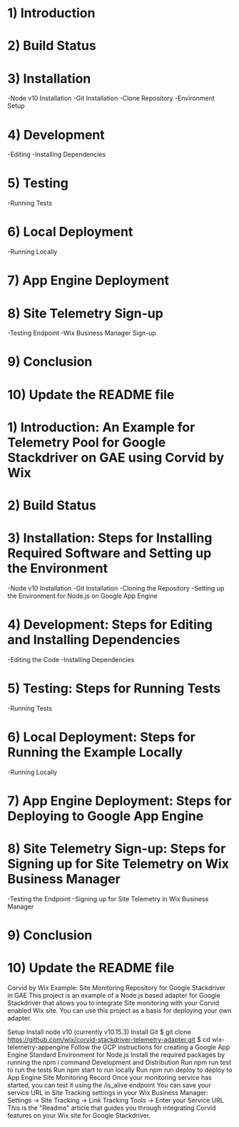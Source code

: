 # 1) Introduction
# 2) Build Status
# 3) Installation
-Node v10 Installation
-Git Installation
-Clone Repository
-Environment Setup
# 4) Development
-Editing
-Installing Dependencies
# 5) Testing
-Running Tests
# 6) Local Deployment
-Running Locally
# 7) App Engine Deployment
# 8) Site Telemetry Sign-up
-Testing Endpoint
-Wix Business Manager Sign-up
# 9) Conclusion
# 10) Update the README file

# 1) Introduction: An Example for Telemetry Pool for Google Stackdriver on GAE using Corvid by Wix
# 2) Build Status
# 3) Installation: Steps for Installing Required Software and Setting up the Environment
-Node v10 Installation
-Git Installation
-Cloning the Repository
-Setting up the Environment for Node.js on Google App Engine
# 4) Development: Steps for Editing and Installing Dependencies
-Editing the Code
-Installing Dependencies
# 5) Testing: Steps for Running Tests
-Running Tests
# 6) Local Deployment: Steps for Running the Example Locally
-Running Locally
# 7) App Engine Deployment: Steps for Deploying to Google App Engine
# 8) Site Telemetry Sign-up: Steps for Signing up for Site Telemetry on Wix Business Manager
-Testing the Endpoint
-Signing up for Site Telemetry in Wix Business Manager
# 9) Conclusion
# 10) Update the README file

Corvid by Wix Example: Site Monitoring Repository for Google Stackdriver in GAE
This project is an example of a Node.js based adapter for Google Stackdriver that allows you to integrate Site monitoring with your Corvid enabled Wix site. You can use this project as a basis for deploying your own adapter.

Setup
Install node v10 (currently v10.15.3)
Install Git
$ git clone https://github.com/wix/corvid-stackdriver-telemetry-adapter.git
$ cd wix-telemetry-appengine
Follow the GCP instructions for creating a Google App Engine Standard Environment for Node.js
Install the required packages by running the npm i command
Development and Distribution
Run npm run test to run the tests
Run npm start to run locally
Run npm run deploy to deploy to App Engine
Site Monitoring Record
Once your monitoring service has started, you can test it using the /is_alive endpoint
You can save your service URL in Site Tracking settings in your Wix Business Manager: Settings -> Site Tracking -> Link Tracking Tools -> Enter your Service URL
This is the "Readme" article that guides you through integrating Corvid features on your Wix site for Google Stackdriver.



